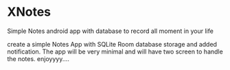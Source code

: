 # XNotes
Simple Notes android app with database to record all moment in your life

create a simple Notes App with SQLite Room database storage and added notification.
The app will be very minimal and will have two screen to handle the notes.
enjoyyyy....

